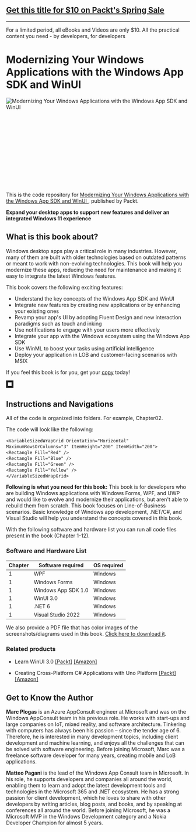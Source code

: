 ## [Get this title for $10 on Packt's Spring Sale](https://www.packt.com/B18070?utm_source=github&utm_medium=packt-github-repo&utm_campaign=spring_10_dollar_2022)
-----
For a limited period, all eBooks and Videos are only $10. All the practical content you need \- by developers, for developers

# Modernizing Your Windows Applications with the Windows App SDK and WinUI 

<a href="https://www.packtpub.com/product/modernizing-your-windows-applications-with-the-windows-app-sdk-and-winui/9781803235660?utm_source=github&utm_medium=repository&utm_campaign="><img src="https://static.packt-cdn.com/products/9781803235660/cover/smaller" alt="Modernizing Your Windows Applications with the Windows App SDK and WinUI " height="256px" align="right"></a>

This is the code repository for [Modernizing Your Windows Applications with the Windows App SDK and WinUI ](https://www.packtpub.com/product/modernizing-your-windows-applications-with-the-windows-app-sdk-and-winui/9781803235660?utm_source=github&utm_medium=repository&utm_campaign=), published by Packt.

**Expand your desktop apps to support new features and deliver an integrated Windows 11 experience**

## What is this book about?
Windows desktop apps play a critical role in many industries. However, many of them are built with older technologies based on outdated patterns or meant to work with non-evolving technologies. This book will help you modernize these apps, reducing the need for maintenance and making it easy to integrate the latest Windows features.

This book covers the following exciting features:

* Understand the key concepts of the Windows App SDK and WinUI
* Integrate new features by creating new applications or by enhancing your existing ones
* Revamp your app's UI by adopting Fluent Design and new interaction paradigms such as touch and inking
* Use notifications to engage with your users more effectively
* Integrate your app with the Windows ecosystem using the Windows App SDK
* Use WinML to boost your tasks using artificial intelligence
* Deploy your application in LOB and customer-facing scenarios with MSIX


If you feel this book is for you, get your [copy](https://www.amazon.com/dp/1803235667) today!

<a href="https://www.packtpub.com/?utm_source=github&utm_medium=banner&utm_campaign=GitHubBanner"><img src="https://raw.githubusercontent.com/PacktPublishing/GitHub/master/GitHub.png" 
alt="https://www.packtpub.com/" border="5" /></a>

## Instructions and Navigations
All of the code is organized into folders. For example, Chapter02.

The code will look like the following:
```
<VariableSizedWrapGrid Orientation="Horizontal"
MaximumRowsOrColumns="3" ItemHeight="200" ItemWidth="200">
<Rectangle Fill="Red" />
<Rectangle Fill="Blue" />
<Rectangle Fill="Green" />
<Rectangle Fill="Yellow" />
</VariableSizedWrapGrid>
```

**Following is what you need for this book:**
This book is for developers who are building Windows applications with Windows Forms, WPF, and UWP and would like to evolve and modernize their applications, but aren't able to rebuild them from scratch. This book focuses on Line-of-Business scenarios. Basic knowledge of Windows app development, .NET/C#, and Visual Studio will help you understand the concepts covered in this book.

With the following software and hardware list you can run all code files present in the book (Chapter 1-12).
### Software and Hardware List
| Chapter | Software required | OS required |
| -------- | ------------------------------------ | ----------------------------------- |
| 1 | WPF | Windows |
| 1 | Windows Forms | Windows |
| 1 | Windows App SDK 1.0 | Windows |
| 1 | WinUI 3.0 | Windows |
| 1 | .NET 6 | Windows |
| 1 | Visual Studio 2022 | Windows |


We also provide a PDF file that has color images of the screenshots/diagrams used in this book. [Click here to download it]( https://static.packt-cdn.com/downloads/9781803235660_ColorImages.pdf).

### Related products
* Learn WinUI 3.0  [[Packt]](https://www.packtpub.com/product/learn-winui-3-0/9781800208667?utm_source=github&utm_medium=repository&utm_campaign=) [[Amazon]](https://www.amazon.com/dp/1800208669)

* Creating Cross-Platform C# Applications with Uno Platform  [[Packt]](https://www.packtpub.com/product/creating-cross-platform-c-applications-with-uno-platform/9781801078498?utm_source=github&utm_medium=repository&utm_campaign=) [[Amazon]](https://www.amazon.com/dp/1801078491)



## Get to Know the Author
**Marc Plogas**
is an Azure AppConsult engineer at Microsoft and was on the Windows AppConsult team in his previous role. He works with start-ups and large companies on IoT, mixed reality, and software architecture. Tinkering with computers has always been his passion – since the tender age of 6. Therefore, he is interested in many development topics, including client development and machine learning, and enjoys all the challenges that can be solved with software engineering. Before joining Microsoft, Marc was a freelance software developer for many years, creating mobile and LoB applications.

**Matteo Pagani**
 is the lead of the Windows App Consult team in Microsoft. In his role, he supports developers and companies all around the world, enabling them to learn and adopt the latest development tools and technologies in the Microsoft 365 and .NET ecosystem. He has a strong passion for client development, which he loves to share with other developers by writing articles, blog posts, and books, and by speaking at conferences all around the world. Before joining Microsoft, he was a Microsoft MVP in the Windows Development category and a Nokia Developer Champion for almost 5 years.




